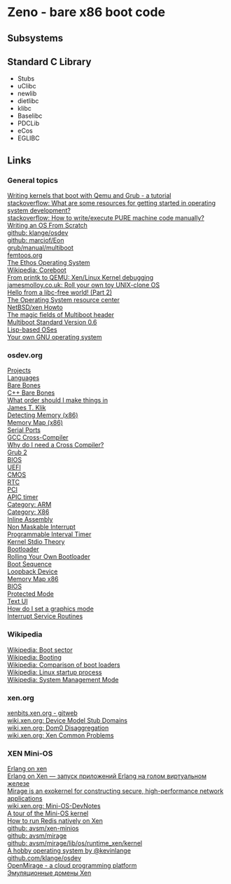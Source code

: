 Zeno - bare x86 boot code
=========================

Subsystems
----------

Standard C Library
------------------
* Stubs
* uClibc
* newlib
* dietlibc
* klibc
* Baselibc
* PDCLib
* eCos
* EGLIBC

Links
-----

### General topics
[Writing kernels that boot with Qemu and Grub - a tutorial](http://www.cs.vu.nl/~herbertb/misc/writingkernels.txt)  
[stackoverflow: What are some resources for getting started in operating system development?](http://stackoverflow.com/questions/43180/what-are-some-resources-for-getting-started-in-operating-system-development)  
[stackoverflow: How to write/execute PURE machine code manually?](http://stackoverflow.com/questions/5267988/how-to-write-execute-pure-machine-code-manually)  
[Writing an OS From Scratch](https://github.com/prabirshrestha/writing-an-os-from-scratch)  
[github: klange/osdev](https://github.com/klange/osdev)  
[github: marciof/Eon](https://github.com/marciof/Eon)  
[grub/manual/multiboot](http://www.gnu.org/software/grub/manual/multiboot/multiboot.html)  
[femtoos.org](http://www.femtoos.org/)  
[The Ethos Operating System](http://www.ethos-os.org/gettingStarted.html)  
[Wikipedia: Coreboot](http://en.wikipedia.org/wiki/Coreboot)  
[From printk to QEMU: Xen/Linux Kernel debugging](http://www.slideshare.net/xen_com_mgr/from-printk-to-qemu-xenlinux-kernel-debugging)  
[jamesmolloy.co.uk: Roll your own toy UNIX-clone OS](http://www.jamesmolloy.co.uk/tutorial_html/index.html)  
[Hello from a libc-free world! (Part 2)](https://blogs.oracle.com/ksplice/entry/hello_from_a_libc_free1)  
[The Operating System resource center](http://www.nondot.org/sabre/os/articles)  
[NetBSD/xen Howto](http://www.netbsd.org/ports/xen/howto.html#netbsd-dom0)  
[The magic fields of Multiboot header](http://www.gnu.org/software/grub/manual/multiboot/html_node/Header-magic-fields.html)  
[Multiboot Standard Version 0.6](http://www.uruk.org/orig-grub/boot-proposal.html)  
[Lisp-based OSes](http://linuxfinances.info/info/lisposes.html)  
[Your own GNU operating system](http://gownos.blogspot.com/)  

### osdev.org
[Projects](http://wiki.osdev.org/Projects)  
[Languages](http://wiki.osdev.org/Languages)  
[Bare Bones](http://wiki.osdev.org/Bare_Bones)  
[C++ Bare Bones](http://wiki.osdev.org/C%2B%2B_Bare_Bones)  
[What order should I make things in](http://wiki.osdev.org/What_order_should_I_make_things_in)  
[James T. Klik](http://wiki.osdev.org/James_T._Klik)  
[Detecting Memory (x86)](http://wiki.osdev.org/Detecting_Memory_(x86))  
[Memory Map (x86)](http://wiki.osdev.org/Memory_Map_(x86))  
[Serial Ports](http://wiki.osdev.org/Serial_Ports)  
[GCC Cross-Compiler](http://wiki.osdev.org/GCC_Cross-Compiler)  
[Why do I need a Cross Compiler?](http://wiki.osdev.org/Why_do_I_need_a_Cross_Compiler%3F)  
[Grub 2](http://wiki.osdev.org/GRUB_2)  
[BIOS](http://wiki.osdev.org/BIOS)  
[UEFI](http://wiki.osdev.org/UEFI)  
[CMOS](http://wiki.osdev.org/CMOS)  
[RTC](http://wiki.osdev.org/RTC)  
[PCI](http://wiki.osdev.org/PCI)  
[APIC timer](http://wiki.osdev.org/APIC_timer)  
[Category: ARM](http://wiki.osdev.org/Category:ARM)  
[Category: X86](http://wiki.osdev.org/Category:X86)  
[Inline Assembly](http://wiki.osdev.org/Inline_Assembly/Examples)  
[Non Maskable Interrupt](http://wiki.osdev.org/Non_Maskable_Interrupt)  
[Programmable Interval Timer](http://wiki.osdev.org/Programmable_Interval_Timer)  
[Kernel Stdio Theory](http://wiki.osdev.org/Kernel_Stdio_Theory)  
[Bootloader](http://wiki.osdev.org/Bootloader)  
[Rolling Your Own Bootloader](http://wiki.osdev.org/Rolling_Your_Own_Bootloader)  
[Boot Sequence](http://wiki.osdev.org/Boot_Sequence)  
[Loopback Device](http://wiki.osdev.org/Loopback_Device)  
[Memory Map x86](http://wiki.osdev.org/Memory_Map_%28x86%29)  
[BIOS](http://wiki.osdev.org/BIOS#BIOS_functions)  
[Protected Mode](http://wiki.osdev.org/Protected_Mode)  
[Text UI](http://wiki.osdev.org/Text_UI)  
[How do I set a graphics mode](http://wiki.osdev.org/How_do_I_set_a_graphics_mode)  
[Interrupt Service Routines](http://wiki.osdev.org/Interrupt_Service_Routines)  

### Wikipedia
[Wikipedia: Boot sector](http://en.wikipedia.org/wiki/Boot_sector)  
[Wikipedia: Booting](http://en.wikipedia.org/wiki/Bootloader#Boot_loader)  
[Wikipedia: Comparison of boot loaders](http://en.wikipedia.org/wiki/Comparison_of_boot_loaders)  
[Wikipedia: Linux startup process](http://en.wikipedia.org/wiki/Early_user_space#Early_user_space)  
[Wikipedia: System Management Mode](http://en.wikipedia.org/wiki/System_Management_Mode)  

### xen.org
[xenbits.xen.org - gitweb](http://xenbits.xen.org/gitweb/)  
[wiki.xen.org: Device Model Stub Domains](http://wiki.xen.org/wiki/Device_Model_Stub_Domains)  
[wiki.xen.org: Dom0 Disaggregation](http://wiki.xen.org/wiki/Dom0_Disaggregation)  
[wiki.xen.org: Xen Common Problems](http://wiki.xen.org/wiki/Xen_Common_Problems)  

### XEN Mini-OS
[Erlang on xen](http://erlangonxen.org/)  
[Erlang on Xen — запуск приложений Erlang на голом виртуальном железе](http://habrahabr.ru/post/163755)  
[Mirage is an exokernel for constructing secure, high-performance network applications](http://www.openmirage.org/)  
[wiki.xen.org: Mini-OS-DevNotes](http://wiki.xen.org/wiki/Mini-OS-DevNotes)  
[A tour of the Mini-OS kernel](http://www.cs.uic.edu/~spopuri/minios.html)  
[How to run Redis natively on Xen](http://openfoo.org/blog/redis-native-xen.html)  
[github: avsm/xen-minios](https://github.com/avsm/xen-minios)  
[github: avsm/mirage](https://github.com/avsm/mirage)  
[github: avsm/mirage/lib/os/runtime\_xen/kernel](https://github.com/avsm/mirage/tree/master/lib/os/runtime_xen/kernel)  
[A hobby operating system by @kevinlange](http://www.toaruos.org/)  
[github.com/klange/osdev](https://github.com/klange/osdev)  
[OpenMirage - a cloud programming platform](http://www.openmirage.org/)  
[Эмуляционные домены Xen](http://xgu.ru/wiki/%D0%AD%D0%BC%D1%83%D0%BB%D1%8F%D1%86%D0%B8%D0%BE%D0%BD%D0%BD%D1%8B%D0%B5_%D0%B4%D0%BE%D0%BC%D0%B5%D0%BD%D1%8B_Xen)  


